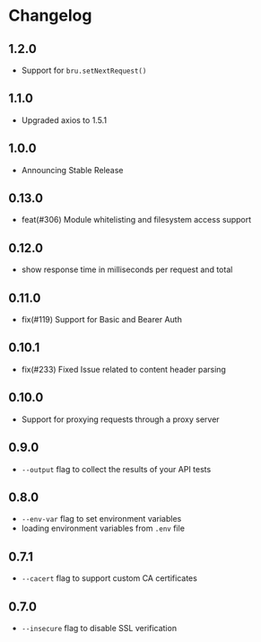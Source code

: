 # Changelog

## 1.2.0

- Support for `bru.setNextRequest()`

## 1.1.0

- Upgraded axios to 1.5.1

## 1.0.0

- Announcing Stable Release

## 0.13.0

- feat(#306) Module whitelisting and filesystem access support

## 0.12.0

- show response time in milliseconds per request and total

## 0.11.0

- fix(#119) Support for Basic and Bearer Auth

## 0.10.1

- fix(#233) Fixed Issue related to content header parsing

## 0.10.0

- Support for proxying requests through a proxy server

## 0.9.0

- `--output` flag to collect the results of your API tests

## 0.8.0

- `--env-var` flag to set environment variables
- loading environment variables from `.env` file

## 0.7.1

- `--cacert` flag to support custom CA certificates

## 0.7.0

- `--insecure` flag to disable SSL verification

